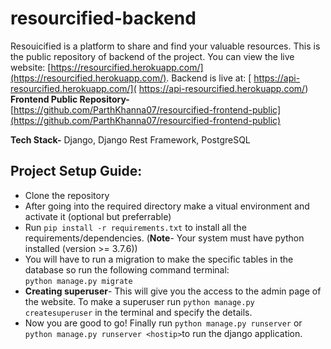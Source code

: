 # resourcified-backend
Resouicified is a platform to share and find your valuable resources. This is the public repository of backend of the project. You can view the live website: [https://resourcified.herokuapp.com/](https://resourcified.herokuapp.com/). Backend is live at: [ https://api-resourcified.herokuapp.com/]( https://api-resourcified.herokuapp.com/)     
**Frontend Public Repository-** [https://github.com/ParthKhanna07/resourcified-frontend-public](https://github.com/ParthKhanna07/resourcified-frontend-public)

**Tech Stack-** Django, Django Rest Framework, PostgreSQL

## Project Setup Guide:
- Clone the repository
- After going into the required directory make a vitual environment and activate it (optional but preferrable)
- Run `pip install -r requirements.txt`  to install all the requirements/dependencies. 
(**Note**- Your system must have python installed (version >= 3.7.6))
- You will have to run a migration to make the specific tables in the database so run the following command terminal:      
 `python manage.py migrate`        
- **Creating superuser**- This will give you the access to the admin page of the website. To make a superuser run `python manage.py createsuperuser` in the terminal and specify the details.
- Now you are good to go! Finally run `python manage.py runserver` or `python manage.py runserver <hostip>`to run the django application.


